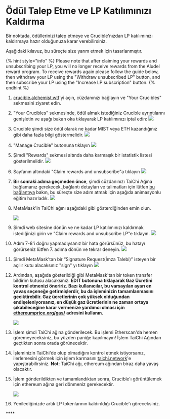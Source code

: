 # Ödül Talep Etme ve LP Katılımınızı Kaldırma

Bir noktada, ödüllerinizi talep etmeye ve Crucible'nızdan LP katılımınızı kaldırmaya hazır olduğunuza karar verebilirsiniz.

Aşağıdaki kılavuz, bu süreçte size yarım etmek için tasarlanmıştır.

{% hint style="info" %}
Please note that after claiming your rewards and unsubscribing your LP, you will no longer receive rewards from the Aludel reward program. To receive rewards again please follow the guide below, then withdraw your LP using the "Withdraw unsubscribed LP" button, and then subscribe your LP using the "Increase LP subscription" button.
{% endhint %}

1. [crucible.alchemist.wtf](https://crucible.alchemist.wtf/)'yi açın, cüzdanınızı bağlayın ve "Your Crucibles" sekmesini ziyaret edin.
2. "Your Crucibles" sekmesinde, ödül almak istediğiniz Crucible ayrıntılarını genişletin ve aşağı bakan oka tıklayarak LP katılımınızı iptal edin: ![](../../.gitbook/assets/screenshot-2021-05-07-at-12.50.58.png) 
3. Crucible şimdi size ödül olarak ne kadar MIST veya ETH kazandığınız gibi daha fazla bilgi göstermelidir. ![](../../.gitbook/assets/screenshot-2021-05-07-at-12.50.42.png) 
4. "Manage Crucible" butonuna tıklayın ![](../../.gitbook/assets/screenshot-2021-05-07-at-12.51.04.png) 
5. Şimdi "Rewards" sekmesi altında daha karmaşık bir istatistik listesi gösterilmelidir.  ![](../../.gitbook/assets/screenshot-2021-05-07-at-12.51.22.png) 
6. Sayfanın altındaki "Claim rewards and unsubscribe"a tıklayın ![](../../.gitbook/assets/screenshot-2021-05-07-at-13.05.52.png) 
7. **Bir sonraki adıma geçmeden önce**, şimdi cüzdanınızı TaiChi Ağına bağlamanız gerekecek,[ ](https://github.com/Taichi-Network/docs/blob/master/sendPriveteTx_tutorial.md)bağlantı detayları ve talimatları için lütfen [bu bağlantıya](https://github.com/Taichi-Network/docs/blob/master/sendPriveteTx_tutorial.md) bakın, bu süreçte size adım atmak için aşağıda animasyonlu eğitim hazırladık. ![](../../.gitbook/assets/taichi-network-add.gif) 
8. MetaMask'in TaiChi ağını aşağıdaki gibi gösterdiğinden emin olun.

   ![](https://i.imgur.com/kszVVbq.png)

9. Şimdi web sitesine dönün ve ne kadar LP katılımınızı kaldırmak istediğinizi girin ve "Claim rewards and unsubscribe LP"e tıklayın. ![](../../.gitbook/assets/screenshot-2021-05-07-at-13.06.00.png) 
10. Adım 7-8'i doğru yapmadıysanız bir hata görürsünüz, bu hatayı görürseniz lütfen 7. adıma dönün ve tekrar deneyin. ![](../../.gitbook/assets/screenshot-2021-05-07-at-13.06.44.png) 
11. Şimdi MetaMask'tan bir “Signature Request\(İmza Talebi\)” isteyen bir açılır kutu alacaksınız "sign" yı tıklayın ![](../../.gitbook/assets/screenshot-2021-05-07-at-13.11.35.png) 
12. Ardından, aşağıda gösterildiği gibi MetaMask'tan bir token transfer bildirim kutusu alacaksınız. **EDIT butonuna tıklayarak Gaz Ücretini kontrol etmenizi öneririz. Bazı kullanıcılar, bu varsayılan ayarı en yavaş seçeneğe getirmişlerdir, bu da işleminizin tamamlanmasını geciktirebilir. Gaz ücretlerinin çok yüksek olduğundan endişeleniyorsanız, en düşük gaz ücretlerinin ne zaman ortaya çıkabileceğine karar vermenize yardımcı olması için** [**ethereumprice.org/gas/**](https://ethereumprice.org/gas/) **adresini kullanın.**

    ![](../../.gitbook/assets/screenshot-2021-05-07-at-13.11.44.png) 

13. İşlem şimdi TaiChi ağına gönderilecek. Bu işlemi Etherscan'da hemen göremeyeceksiniz, bu yüzden paniğe kapılmayın! İşlem TaiChi Ağından geçtikten sonra orada görünecektir.
14. İşleminizin TaiChi'de olup olmadığını kontrol etmek istiyorsanız, ilerlemesini görmek için işlem karmasını [taichi.network](https://taichi.network/)'e yapıştırabilirsiniz. **Not**: TaiChi ağı, ethereum ağından biraz daha yavaş olacaktır.
15. İşlem gönderildikten ve tamamlandıktan sonra, Crucible'ı görüntülemek için ethereum ağına geri dönmeniz gerekecektir.

    ![](https://i.imgur.com/fcPY6Zp.png) 

16. Yenilediğinizde artık LP tokenlarının kaldırıldığı Crucible'ı göreceksiniz.

\*\*\*\*

